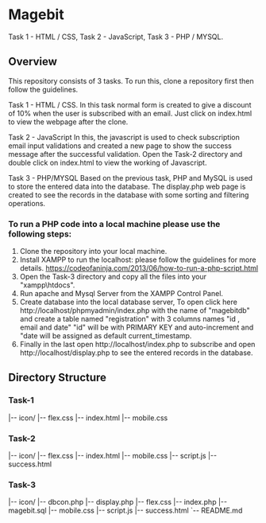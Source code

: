 # Magebit
Task 1 - HTML / CSS,  Task 2 - JavaScript,  Task 3 - PHP / MYSQL.

## Overview
This repository consists of 3 tasks. To run this, clone a repository first then follow the guidelines.

Task 1 - HTML / CSS.
In this task normal form is created to give a discount of 10% when the user is subscribed with an email.
Just click on index.html to view the webpage after the clone.

Task 2 -  JavaScript
In this, the javascript is used to check subscription email input validations and created a new page to show the success message after the successful validation.
Open the Task-2 directory and double click on index.html to view the working of Javascript.

Task 3 - PHP/MYSQL
Based on the previous task, PHP and MySQL is used to store the entered data into the database. The display.php web page is created to see the records in the database with some sorting and filtering operations.

### To run a PHP code into a local machine please use the following steps:
1. Clone the repository into your local machine.
2. Install XAMPP to run the localhost: please follow the guidelines for more details.
https://codeofaninja.com/2013/06/how-to-run-a-php-script.html
3. Open the Task-3 directory and copy all the files into your "xampp\htdocs\".
4. Run apache and Mysql Server from the XAMPP  Control Panel.
5. Create database into the local database server, To open click here http://localhost/phpmyadmin/index.php with the name of "magebitdb" and create a table named "registration" with 3 columns names "id , email and date" "id" will be with PRIMARY KEY and auto-increment and "date will be assigned as default current_timestamp.
6. Finally in the last open http://localhost/index.php to subscribe and open http://localhost/display.php to see the entered records in the database. 


## Directory Structure

### Task-1
|-- icon/
|-- flex.css
|-- index.html
|-- mobile.css
### Task-2
|-- icon/
|-- flex.css
|-- index.html
|-- mobile.css
|-- script.js
|-- success.html
### Task-3
|-- icon/
|-- dbcon.php
|-- display.php
|-- flex.css
|-- index.php
|-- magebit.sql
|-- mobile.css
|-- script.js
|-- success.html
`-- README.md
